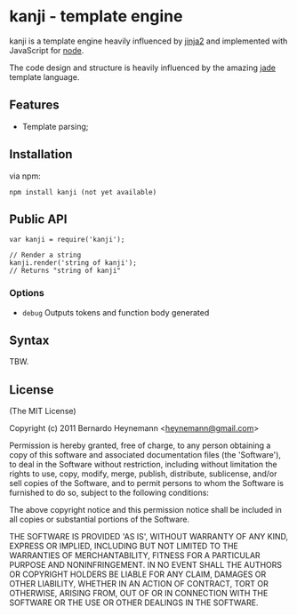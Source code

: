 
# kanji - template engine

kanji is a template engine heavily influenced by
[jinja2](http://jinja.pocoo.org/) and implemented with JavaScript for [node](http://nodejs.org).

The code design and structure is heavily influenced by the amazing
[jade](http://jade-lang.com/) template language.

## Features

  - Template parsing;

## Installation

via npm:

    npm install kanji (not yet available)

## Public API

    var kanji = require('kanji');

    // Render a string
    kanji.render('string of kanji');
    // Returns "string of kanji"

### Options

 - `debug`     Outputs tokens and function body generated

## Syntax

TBW.

## License 

(The MIT License)

Copyright (c) 2011 Bernardo Heynemann &lt;heynemann@gmail.com&gt;

Permission is hereby granted, free of charge, to any person obtaining
a copy of this software and associated documentation files (the
'Software'), to deal in the Software without restriction, including
without limitation the rights to use, copy, modify, merge, publish,
distribute, sublicense, and/or sell copies of the Software, and to
permit persons to whom the Software is furnished to do so, subject to
the following conditions:

The above copyright notice and this permission notice shall be
included in all copies or substantial portions of the Software.

THE SOFTWARE IS PROVIDED 'AS IS', WITHOUT WARRANTY OF ANY KIND,
EXPRESS OR IMPLIED, INCLUDING BUT NOT LIMITED TO THE WARRANTIES OF
MERCHANTABILITY, FITNESS FOR A PARTICULAR PURPOSE AND NONINFRINGEMENT.
IN NO EVENT SHALL THE AUTHORS OR COPYRIGHT HOLDERS BE LIABLE FOR ANY
CLAIM, DAMAGES OR OTHER LIABILITY, WHETHER IN AN ACTION OF CONTRACT,
TORT OR OTHERWISE, ARISING FROM, OUT OF OR IN CONNECTION WITH THE
SOFTWARE OR THE USE OR OTHER DEALINGS IN THE SOFTWARE.

